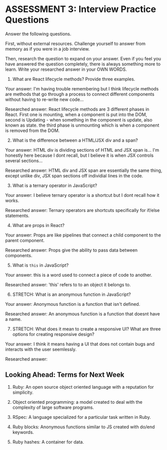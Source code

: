 # ASSESSMENT 3: Interview Practice Questions

Answer the following questions.

First, without external resources. Challenge yourself to answer from memory as if you were in a job interview.

Then, research the question to expand on your answer. Even if you feel you have answered the question completely, there is always something more to learn. Write your researched answer in your OWN WORDS.


1. What are React lifecycle methods? Provide three examples.

  Your answer: I'm having trouble remembering but I think lifecycle methods are methods that go through a process to connect different components without having to re-write new code...

  Researched answer: React lifecycle methods are 3 different phases in React. First one is mounting, when a component is put into the DOM, second is Updating - when something in the component is update, also known as state. the third phase is unmounting which is when a component is removed from the DOM.



2. What is the difference between a HTML/JSX div and a span?

  Your answer: HTML div is dividing sections of HTML and JSX span is... I'm honestly here because I dont recall, but I believe it is when JSX controls several sections...

  Researched answer: HTML div and JSX span are essentially the same thing, except unlike div, JSX span sections off individial lines in the code.



3. What is a ternary operator in JavaScript?

  Your answer: I believe ternary operator is a shortcut but I dont recall how it works.

  Researched answer: Ternary operators are shortcuts specifically for if/else statements.



4. What are props in React?

  Your answer: Props are like pipelines that connect a child component to the parent component.

  Researched answer: Props give the ability to pass data between components.



5. What is `this` in JavaScript?

  Your answer: this is a word used to connect a piece of code to another.

  Researched answer: 'this' refers to to an object it belongs to.



6. STRETCH: What is an anonymous function in JavaScript?

  Your answer: Anonymous function is a function that isn't defined.

  Researched answer: An anonymous function is a function that doesnt have a name.



7. STRETCH: What does it mean to create a responsive UI? What are three options for creating responsive design?

  Your answer: I think it means having a UI that does not contain bugs and interacts with the user seemlessly.

  Researched answer: 



## Looking Ahead: Terms for Next Week

1. Ruby: An open source object oriented language with a reputation for simplicity.

2. Object oriented programming: a model created to deal with the complexity of large software programs.

3. RSpec: A language specialized for a particular task written in Ruby.

4. Ruby blocks: Anonymous functions similar to JS created with do/end keywords.

5. Ruby hashes: A container for data.
